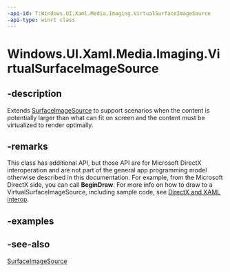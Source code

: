 ```yaml
---
-api-id: T:Windows.UI.Xaml.Media.Imaging.VirtualSurfaceImageSource
-api-type: winrt class
---
```


<!-- Class syntax.
public class VirtualSurfaceImageSource : Windows.UI.Xaml.Media.Imaging.SurfaceImageSource, Windows.UI.Xaml.Media.Imaging.IVirtualSurfaceImageSource
-->

# Windows.UI.Xaml.Media.Imaging.VirtualSurfaceImageSource

## -description
Extends [SurfaceImageSource](surfaceimagesource.md) to support scenarios when the content is potentially larger than what can fit on screen and the content must be virtualized to render optimally.



## -remarks
This class has additional API, but those API are for Microsoft DirectX interoperation and are not part of the general app programming model otherwise described in this documentation. For example, from the Microsoft DirectX side, you can call **BeginDraw**. For more info on how to draw to a VirtualSurfaceImageSource, including sample code, see [DirectX and XAML interop](/previous-versions/windows/apps/hh825871(v=win.10)).

## -examples

## -see-also
[SurfaceImageSource](surfaceimagesource.md)
